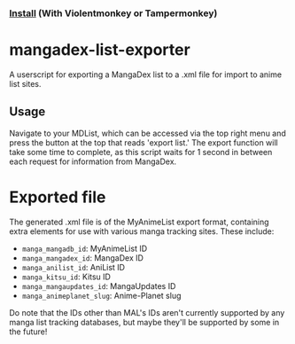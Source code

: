 ### [Install](https://raw.githubusercontent.com/MarvNC/mangadex-list-exporter/master/mangadex-list-exporter.user.js) (With Violentmonkey or Tampermonkey)
# mangadex-list-exporter
 A userscript for exporting a MangaDex list to a .xml file for import to anime list sites.
 
 ## Usage
 Navigate to your MDList, which can be accessed via the top right menu and press the button at the top that reads 'export list.' The export function will take some time to complete, as this script waits for 1 second in between each request for information from MangaDex.
 
# Exported file
 The generated .xml file is of the MyAnimeList export format, containing extra elements for use with various manga tracking sites. These include:
- `manga_mangadb_id`: MyAnimeList ID
- `manga_mangadex_id`: MangaDex ID
- `manga_anilist_id`: AniList ID
- `manga_kitsu_id`: Kitsu ID
- `manga_mangaupdates_id`: MangaUpdates ID
- `manga_animeplanet_slug`: Anime-Planet slug

Do note that the IDs other than MAL's IDs aren't currently supported by any manga list tracking databases, but maybe they'll be supported by some in the future!
